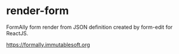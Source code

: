 # render-form
FormAlly form render from JSON definition created by form-edit for ReactJS.

https://formally.immutablesoft.org

